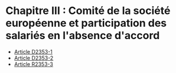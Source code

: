 # Chapitre III : Comité de la société européenne et participation  des salariés en l'absence d'accord

* [Article D2353-1](./LEGIARTI000018535016.md)
* [Article D2353-2](./LEGIARTI000018535014.md)
* [Article R2353-3](./LEGIARTI000018535012.md)
